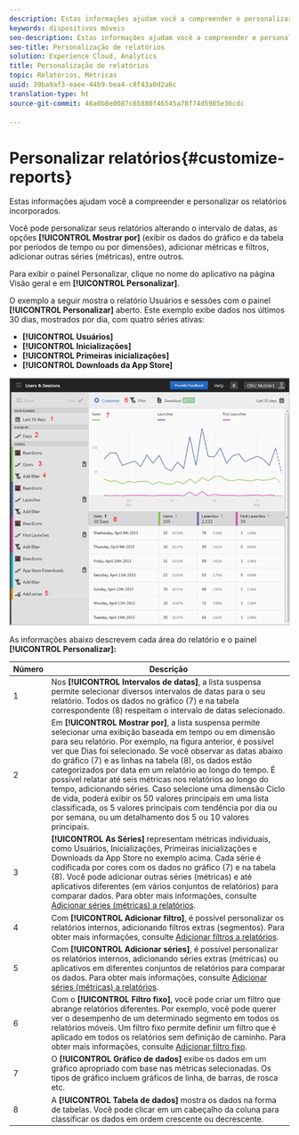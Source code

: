 ```yaml
---
description: Estas informações ajudam você a compreender e personalizar os relatórios incorporados.
keywords: dispositivos móveis
seo-description: Estas informações ajudam você a compreender e personalizar os relatórios incorporados.
seo-title: Personalização de relatórios
solution: Experience Cloud, Analytics
title: Personalização de relatórios
topic: Relatórios, Métricas
uuid: 39ba9af3-eaee-44b9-bea4-c8f43a0d2a6c
translation-type: ht
source-git-commit: 46a0b8e0087c65880f46545a78f74d5985e36cdc

---
```



# Personalizar relatórios{#customize-reports}

Estas informações ajudam você a compreender e personalizar os relatórios incorporados.

Você pode personalizar seus relatórios alterando o intervalo de datas, as opções **[!UICONTROL Mostrar por]** (exibir os dados do gráfico e da tabela por períodos de tempo ou por dimensões), adicionar métricas e filtros, adicionar outras séries (métricas), entre outros.

Para exibir o painel Personalizar, clique no nome do aplicativo na página Visão geral e em **[!UICONTROL Personalizar]**.

O exemplo a seguir mostra o relatório Usuários e sessões com o painel **[!UICONTROL Personalizar]** aberto. Este exemplo exibe dados nos últimos 30 dias, mostrados por dia, com quatro séries ativas:

* **[!UICONTROL Usuários]**
* **[!UICONTROL Inicializações]**
* **[!UICONTROL Primeiras inicializações]**
* **[!UICONTROL Downloads da App Store]**

![](assets/reports.png)

As informações abaixo descrevem cada área do relatório e o painel **[!UICONTROL Personalizar]:**

| Número | Descrição |
|--- |--- |
| 1 | Nos **[!UICONTROL Intervalos de datas]**, a lista suspensa permite selecionar diversos intervalos de datas para o seu relatório. Todos os dados no gráfico (7) e na tabela correspondente (8) respeitam o intervalo de datas selecionado. |
| 2 | Em **[!UICONTROL Mostrar por]**, a lista suspensa permite selecionar uma exibição baseada em tempo ou em dimensão para seu relatório.  Por exemplo, na figura anterior, é possível ver que Dias foi selecionado. Se você observar as datas abaixo do gráfico (7) e as linhas na tabela (8), os dados estão categorizados por data em um relatório ao longo do tempo. É possível relatar até seis métricas nos relatórios ao longo do tempo, adicionando séries. Caso selecione uma dimensão Ciclo de vida, poderá exibir os 50 valores principais em uma lista classificada, os 5 valores principais com tendência por dia ou por semana, ou um detalhamento dos 5 ou 10 valores principais. |
| 3 | **[!UICONTROL As Séries]** representam métricas individuais, como Usuários, Inicializações, Primeiras inicializações e Downloads da App Store no exemplo acima. Cada série é codificada por cores com os dados no gráfico (7) e na tabela (8). Você pode adicionar outras séries (métricas) e até aplicativos diferentes (em vários conjuntos de relatórios) para comparar dados. Para obter mais informações, consulte [Adicionar séries (métricas) a relatórios](/help/using/usage/reports-customize/t-reports-series.md). |
| 4 | Com **[!UICONTROL Adicionar filtro]**, é possível personalizar os relatórios internos, adicionando filtros extras (segmentos). Para obter mais informações, consulte [Adicionar filtros a relatórios](/help/using/usage/reports-customize/t-reports-customize.md). |
| 5 | Com **[!UICONTROL Adicionar séries]**, é possível personalizar os relatórios internos, adicionando séries extras (métricas) ou aplicativos em diferentes conjuntos de relatórios para comparar os dados. Para obter mais informações, consulte [Adicionar séries (métricas) a relatórios](/help/using/usage/reports-customize/t-reports-series.md). |
| 6 | Com o **[!UICONTROL Filtro fixo]**, você pode criar um filtro que abrange relatórios diferentes. Por exemplo, você pode querer ver o desempenho de um determinado segmento em todos os relatórios móveis. Um filtro fixo permite definir um filtro que é aplicado em todos os relatórios sem definição de caminho. Para obter mais informações, consulte [Adicionar filtro fixo](/help/using/usage/reports-customize/t-sticky-filter.md). |
| 7 | O **[!UICONTROL Gráfico de dados]** exibe os dados em um gráfico apropriado com base nas métricas selecionadas. Os tipos de gráfico incluem gráficos de linha, de barras, de rosca etc. |
| 8 | A **[!UICONTROL Tabela de dados]** mostra os dados na forma de tabelas. Você pode clicar em um cabeçalho da coluna para classificar os dados em ordem crescente ou decrescente. |

